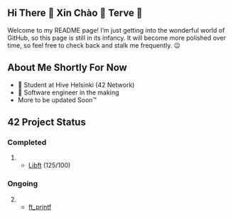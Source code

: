 ## Hi There 👋 Xin Chào 👋 Terve 👋

Welcome to my README page! I’m just getting into the wonderful world of GitHub, so this page is still in its infancy. It will become more polished over time, so feel free to check back and stalk me frequently. 😉

## About Me Shortly For Now

- 🌱 Student at Hive Helsinki (42 Network)
- 👷 Software engineer in the making
- More to be updated Soon™

## 42 Project Status

### Completed
1. * [Libft](https://github.com/duyt1713/Libft) (125/100)

### Ongoing
2. * [ft_printf](https://github.com/duyt1713/ft_printf)

